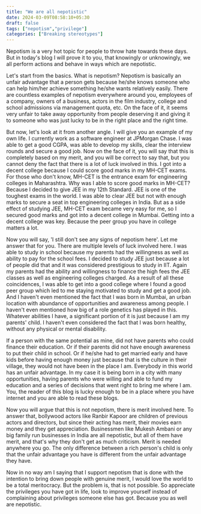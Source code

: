 ```yaml
---
title: "We are all nepotistic"
date: 2024-03-09T08:58:10+05:30
draft: false
tags: ["nepotism","privilege"]
categories: ["Breaking stereotypes"]
---
```


Nepotism is a very hot topic for people to throw hate towards these days. But in today's blog I will prove it to you, that knowingly or unknowingly, we all perform actions and behave in ways which are nepotistic.  
  
Let's start from the basics. What is nepotism? Nepotism is basically an unfair advantage that a person gets because he/she knows someone who can help him/her achieve something he/she wants relatively easily. There are countless examples of nepotism everywhere around you, employees of a company, owners of a business, actors in the film industry, college and school admissions via management quota, etc. On the face of it, it seems very unfair to take away opportunity from people deserving it and giving it to someone who was just lucky to be in the right place and the right time.  
  
But now, let's look at it from another angle. I will give you an example of my own life. I currently work as a software engineer at JPMorgan Chase. I was able to get a good CGPA, was able to develop my skills, clear the interview rounds and secure a good job. Now on the face of it, you will say that this is completely based on my merit, and you will be correct to say that, but you cannot deny the fact that there is a lot of luck involved in this. I got into a decent college because I could score good marks in my MH-CET exams. For those who don't know, MH-CET is the entrance exam for engineering colleges in Maharashtra. Why was I able to score good marks in MH-CET? Because I decided to give JEE in my 12th Standard. JEE is one of the toughest exams in the world. I was able to clear JEE but not with enough marks to secure a seat in top engineering colleges in India. But as a side effect of studying JEE, MH-CET exam became very easy for me, so I secured good marks and got into a decent college in Mumbai. Getting into a decent college was key. Because the peer group you have in college matters a lot.  
  
Now you will say, 'I still don't see any signs of nepotism here'. Let me answer that for you. There are multiple levels of luck involved here. I was able to study in school because my parents had the willingness as well as ability to pay for the school fees. I decided to study JEE just because a lot of people did that and it was considered prestigious to study in IIT. Again my parents had the ability and willingness to finance the high fees the JEE classes as well as engineering colleges charged. As a result of all these coincidences, I was able to get into a good college where I found a good peer group which led to me staying motivated to study and get a good job. And I haven't even mentioned the fact that I was born in Mumbai, an urban location with abundance of opportunities and awareness among people. I haven't even mentioned how big of a role genetics has played in this. Whatever abilities I have, a significant portion of it is just because I am my parents' child. I haven't even considered the fact that I was born healthy, without any physical or mental disability.  
  
If a person with the same potential as mine, did not have parents who could finance their education. Or if their parents did not have enough awareness to put their child in school. Or if he/she had to get married early and have kids before having enough money just because that is the culture in their village, they would not have been in the place I am. Everybody in this world has an unfair advantage. In my case it is being born in a city with many opportunities, having parents who were willing and able to fund my education and a series of decisions that went right to bring me where I am. You, the reader of this blog is lucky enough to be in a place where you have internet and you are able to read these blogs.  
  
Now you will argue that this is not nepotism, there is merit involved here. To answer that, bollywood actors like Ranbir Kapoor are children of previous actors and directors, but since their acting has merit, their movies earn money and they get appreciation. Businessmen like Mukesh Ambani or any big family run businesses in India are all nepotistic, but all of them have merit, and that's why they don't get as much criticism. Merit is needed anywhere you go. The only difference between a rich person's child is only that the unfair advantage you have is different from the unfair advantage they have.  
  
Now in no way am I saying that I support nepotism that is done with the intention to bring down people with genuine merit, I would love the world to be a total meritocracy. But the problem is, that is not possible. So appreciate the privileges you have got in life, look to improve yourself instead of complaining about privileges someone else has got. Because you as well are nepotistic.